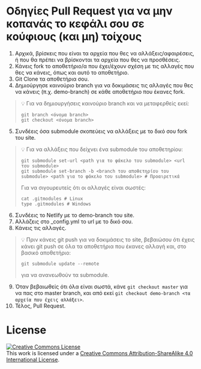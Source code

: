 # Οδηγίες Pull Request για να μην κοπανάς το κεφάλι σου σε κούφιους (και μη) τοίχους

1. Αρχικά, βρίσκεις που είναι τα αρχεία που θες να αλλάξεις/αφαιρέσεις, ή που θα πρέπει να βρίσκονται τα αρχεία που θες να προσθέσεις.
2. Κάνεις fork το αποθετήριο/α που έχει/έχουν σχέση με τις αλλαγές που θες να κάνεις, όπως και αυτό το αποθετήριο.
3. Git Clone τα αποθετήρια σου.
4. Δημιούργησε καινούριο branch για να δοκιμάσεις τις αλλαγές που θες να κάνεις (π.χ. demo-branch) σε κάθε αποθετήριο που έκανες fork.
> :bulb: Για να δημιουργήσεις καινούριο branch και να μεταφερθείς εκεί:
> ```
> git branch <όνομα branch>
> git checkout <όνομα branch>
> ```
5. Συνδέεις όσα submodule σκοπεύεις να αλλάξεις με το δικό σου fork του site.
> :bulb: Για να αλλάξεις που δείχνει ένα submodule του αποθετηρίου:
> ```
> git submodule set-url <path για το φάκελο του submodule> <url του submodule>
> git submodule set-branch -b <branch του αποθετηρίου του submodule> <path για το φάκελο του submodule> # Προαιρετικά
> ```
> Για να σιγουρευτείς ότι οι αλλαγές είναι σωστές:
> ```
> cat .gitmodules # Linux
> type .gitmodules # Windows
> ```
6. Συνδέεις το Netlify με το demo-branch του site.
7. Αλλάζεις στο \_config.yml το url με το δικό σου.
8. Κάνεις τις αλλαγές.
> :bulb: Πριν κάνεις git push για να δοκιμάσεις το site, βεβαιώσου ότι έχεις κάνει git push σε όλα τα αποθετήρια που έκανες αλλαγή και, στο βασικό αποθετήριο:
> ```
> git submodule update --remote
> ```
> για να ανανεωθούν τα submodule.
9. Όταν βεβαιωθείς ότι όλα είναι σωστά, κάνε `git checkout master` για να πας στο master branch, και από εκεί `git checkout demo-branch <τα αρχεία που έχεις αλλάξει>`. 
10. Τέλος, Pull Request.

# License

<a rel="license" href="http://creativecommons.org/licenses/by-sa/4.0/"><img alt="Creative Commons License" style="border-width:0" src="https://i.creativecommons.org/l/by-sa/4.0/80x15.png" /></a><br />This work is licensed under a <a rel="license" href="http://creativecommons.org/licenses/by-sa/4.0/">Creative Commons Attribution-ShareAlike 4.0 International License</a>.
